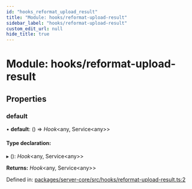 ```yaml
---
id: "hooks_reformat_upload_result"
title: "Module: hooks/reformat-upload-result"
sidebar_label: "hooks/reformat-upload-result"
custom_edit_url: null
hide_title: true
---
```


# Module: hooks/reformat-upload-result

## Properties

### default

• **default**: () => *Hook*<any, Service<any\>\>

#### Type declaration:

▸ (): *Hook*<any, Service<any\>\>

**Returns:** *Hook*<any, Service<any\>\>

Defined in: [packages/server-core/src/hooks/reformat-upload-result.ts:2](https://github.com/xr3ngine/xr3ngine/blob/2d83606b6/packages/server-core/src/hooks/reformat-upload-result.ts#L2)
